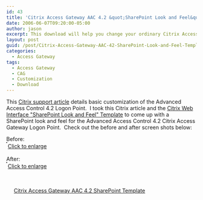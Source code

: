 ```yaml
---
id: 43
title: 'Citrix Access Gateway AAC 4.2 &quot;SharePoint Look and Feel&quot; Template'
date: 2006-06-07T09:20:00-05:00
author: jason
excerpt: This download will help you change your ordinary Citrix Access Gateway with Advanced Access Control Logon Point into a SharePoint looking Logon Point.
layout: post
guid: /post/Citrix-Access-Gateway-AAC-42-SharePoint-Look-and-Feel-Template.aspx
categories:
  - Access Gateway
tags:
  - Access Gateway
  - CAG
  - Customization
  - Download
---
```

<p>This <a href="http://support.citrix.com/article/CTX108617&amp;searchID=20966991">Citrix support article</a> details basic customization of the Advanced Access Control 4.2 Logon Point.&nbsp; I took this Citrix article and the <a href="http://www.jasonconger.com/ShowPost.aspx?strID=e93b7f6d-906a-4b50-b5c8-05d6361372a5">Citrix Web Interface "SharePoint Look and Feel" Template</a> to come up with a SharePoint look and feel for the Advanced Access Control 4.2 Citrix Access Gateway Logon Point.&nbsp; Check out the before and after screen shots below:</p>
<p>Before:<br /><img style="border: 1px solid #000;" src="http://www.jasonconger.com/images/articleImages/AACCustomize/AAC_before_small.gif" alt="" /><br /><img src="http://www.jasonconger.com/images/magnify.gif" alt="" align="absBottom" /> <a class="enlarge" href="http://www.jasonconger.com/images/articleImages/AACCustomize/AAC_before.gif" target="_blank">Click to enlarge</a> <br /><br />After: <br /><img style="border: 1px solid #000;" src="http://www.jasonconger.com/images/articleImages/AACCustomize/AAC_after_small.gif" alt="" /> <br /><img src="http://www.jasonconger.com/images/magnify.gif" alt="" align="absBottom" /> <a class="enlarge" href="http://www.jasonconger.com/images/articleImages/AACCustomize/AAC_after.gif" target="_blank">Click to enlarge</a></p>
<p><br /><br /><img src="http://www.jasonconger.com/images/zip_small.gif" alt="" width="16" height="16" align="absBottom" /> <a href="http://www.jasonconger.com/downloads/JasonConger.com_ACC_SPS.zip">Citrix Access Gateway AAC 4.2 SharePoint Template</a></p>